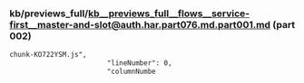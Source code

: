 ### kb/previews_full/kb__previews_full__flows__service-first__master-and-slot@auth.har.part076.md.part001.md (part 002)

```md
chunk-KO722YSM.js",
                        "lineNumber": 0,
                        "columnNumbe
```

```
